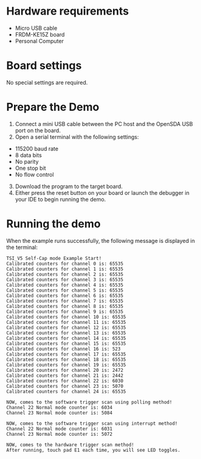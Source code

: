 Hardware requirements
=====================
- Micro USB cable
- FRDM-KE15Z board
- Personal Computer

Board settings
==============
No special settings are required.

Prepare the Demo
================
1. Connect a mini USB cable between the PC host and the OpenSDA USB port on the board.
2.  Open a serial terminal with the following settings:
   - 115200 baud rate
   - 8 data bits
   - No parity
   - One stop bit
   - No flow control
3. Download the program to the target board.
4. Either press the reset button on your board or launch the debugger in your IDE to begin running the demo.

Running the demo
================
When the example runs successfully, the following message is displayed in the terminal:

~~~~~~~~~~~~~~~~~~~~~
TSI_V5 Self-Cap mode Example Start!
Calibrated counters for channel 0 is: 65535
Calibrated counters for channel 1 is: 65535
Calibrated counters for channel 2 is: 65535
Calibrated counters for channel 3 is: 65535
Calibrated counters for channel 4 is: 65535
Calibrated counters for channel 5 is: 65535
Calibrated counters for channel 6 is: 65535
Calibrated counters for channel 7 is: 65535
Calibrated counters for channel 8 is: 65535
Calibrated counters for channel 9 is: 65535
Calibrated counters for channel 10 is: 65535
Calibrated counters for channel 11 is: 65535
Calibrated counters for channel 12 is: 65535
Calibrated counters for channel 13 is: 65535
Calibrated counters for channel 14 is: 65535
Calibrated counters for channel 15 is: 65535
Calibrated counters for channel 16 is: 523
Calibrated counters for channel 17 is: 65535
Calibrated counters for channel 18 is: 65535
Calibrated counters for channel 19 is: 65535
Calibrated counters for channel 20 is: 2472
Calibrated counters for channel 21 is: 2442
Calibrated counters for channel 22 is: 6030
Calibrated counters for channel 23 is: 5070
Calibrated counters for channel 24 is: 65535

NOW, comes to the software trigger scan using polling method!
Channel 22 Normal mode counter is: 6034
Channel 23 Normal mode counter is: 5084

NOW, comes to the software trigger scan using interrupt method!
Channel 22 Normal mode counter is: 6031
Channel 23 Normal mode counter is: 5072

NOW, comes to the hardware trigger scan method!
After running, touch pad E1 each time, you will see LED toggles.
~~~~~~~~~~~~~~~~~~~~~
